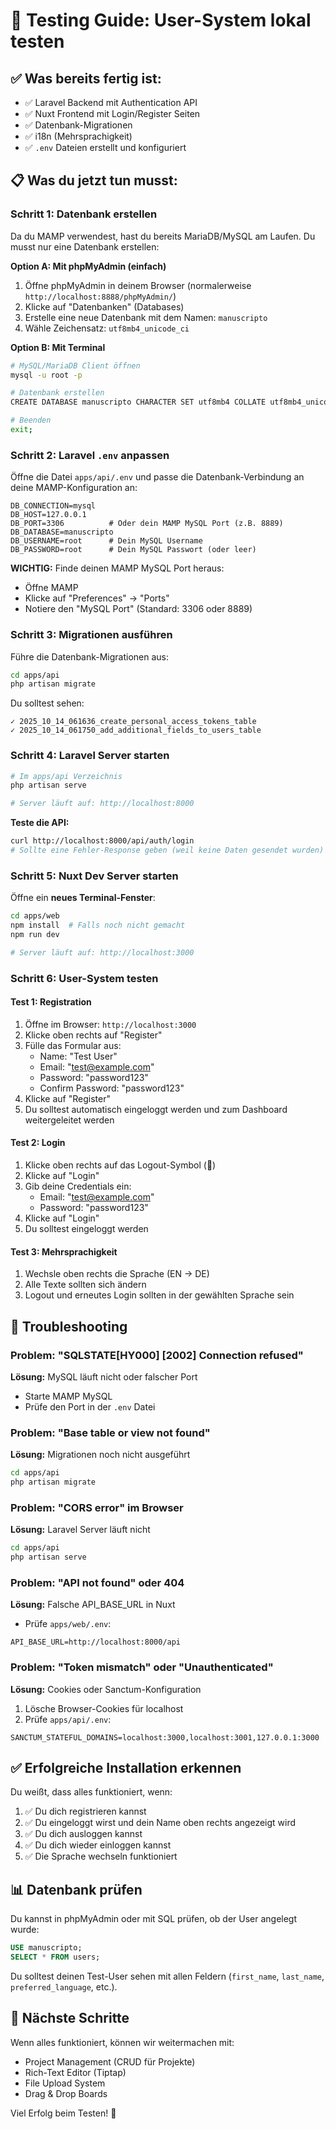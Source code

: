 # 🧪 Testing Guide: User-System lokal testen

## ✅ Was bereits fertig ist:

- ✅ Laravel Backend mit Authentication API
- ✅ Nuxt Frontend mit Login/Register Seiten
- ✅ Datenbank-Migrationen
- ✅ i18n (Mehrsprachigkeit)
- ✅ `.env` Dateien erstellt und konfiguriert

## 📋 Was du jetzt tun musst:

### **Schritt 1: Datenbank erstellen**

Da du MAMP verwendest, hast du bereits MariaDB/MySQL am Laufen. Du musst nur eine Datenbank erstellen:

**Option A: Mit phpMyAdmin (einfach)**
1. Öffne phpMyAdmin in deinem Browser (normalerweise `http://localhost:8888/phpMyAdmin/`)
2. Klicke auf "Datenbanken" (Databases)
3. Erstelle eine neue Datenbank mit dem Namen: `manuscripto`
4. Wähle Zeichensatz: `utf8mb4_unicode_ci`

**Option B: Mit Terminal**
```bash
# MySQL/MariaDB Client öffnen
mysql -u root -p

# Datenbank erstellen
CREATE DATABASE manuscripto CHARACTER SET utf8mb4 COLLATE utf8mb4_unicode_ci;

# Beenden
exit;
```

### **Schritt 2: Laravel `.env` anpassen**

Öffne die Datei `apps/api/.env` und passe die Datenbank-Verbindung an deine MAMP-Konfiguration an:

```env
DB_CONNECTION=mysql
DB_HOST=127.0.0.1
DB_PORT=3306          # Oder dein MAMP MySQL Port (z.B. 8889)
DB_DATABASE=manuscripto
DB_USERNAME=root      # Dein MySQL Username
DB_PASSWORD=root      # Dein MySQL Passwort (oder leer)
```

**WICHTIG:** Finde deinen MAMP MySQL Port heraus:
- Öffne MAMP
- Klicke auf "Preferences" → "Ports"
- Notiere den "MySQL Port" (Standard: 3306 oder 8889)

### **Schritt 3: Migrationen ausführen**

Führe die Datenbank-Migrationen aus:

```bash
cd apps/api
php artisan migrate
```

Du solltest sehen:
```
✓ 2025_10_14_061636_create_personal_access_tokens_table
✓ 2025_10_14_061750_add_additional_fields_to_users_table
```

### **Schritt 4: Laravel Server starten**

```bash
# Im apps/api Verzeichnis
php artisan serve

# Server läuft auf: http://localhost:8000
```

**Teste die API:**
```bash
curl http://localhost:8000/api/auth/login
# Sollte eine Fehler-Response geben (weil keine Daten gesendet wurden)
```

### **Schritt 5: Nuxt Dev Server starten**

Öffne ein **neues Terminal-Fenster**:

```bash
cd apps/web
npm install  # Falls noch nicht gemacht
npm run dev

# Server läuft auf: http://localhost:3000
```

### **Schritt 6: User-System testen**

#### **Test 1: Registration**
1. Öffne im Browser: `http://localhost:3000`
2. Klicke oben rechts auf "Register"
3. Fülle das Formular aus:
   - Name: "Test User"
   - Email: "test@example.com"
   - Password: "password123"
   - Confirm Password: "password123"
4. Klicke auf "Register"
5. Du solltest automatisch eingeloggt werden und zum Dashboard weitergeleitet werden

#### **Test 2: Login**
1. Klicke oben rechts auf das Logout-Symbol (🚪)
2. Klicke auf "Login"
3. Gib deine Credentials ein:
   - Email: "test@example.com"
   - Password: "password123"
4. Klicke auf "Login"
5. Du solltest eingeloggt werden

#### **Test 3: Mehrsprachigkeit**
1. Wechsle oben rechts die Sprache (EN → DE)
2. Alle Texte sollten sich ändern
3. Logout und erneutes Login sollten in der gewählten Sprache sein

## 🐛 Troubleshooting

### Problem: "SQLSTATE[HY000] [2002] Connection refused"
**Lösung:** MySQL läuft nicht oder falscher Port
- Starte MAMP MySQL
- Prüfe den Port in der `.env` Datei

### Problem: "Base table or view not found"
**Lösung:** Migrationen noch nicht ausgeführt
```bash
cd apps/api
php artisan migrate
```

### Problem: "CORS error" im Browser
**Lösung:** Laravel Server läuft nicht
```bash
cd apps/api
php artisan serve
```

### Problem: "API not found" oder 404
**Lösung:** Falsche API_BASE_URL in Nuxt
- Prüfe `apps/web/.env`:
```env
API_BASE_URL=http://localhost:8000/api
```

### Problem: "Token mismatch" oder "Unauthenticated"
**Lösung:** Cookies oder Sanctum-Konfiguration
1. Lösche Browser-Cookies für localhost
2. Prüfe `apps/api/.env`:
```env
SANCTUM_STATEFUL_DOMAINS=localhost:3000,localhost:3001,127.0.0.1:3000
```

## ✅ Erfolgreiche Installation erkennen

Du weißt, dass alles funktioniert, wenn:

1. ✅ Du dich registrieren kannst
2. ✅ Du eingeloggt wirst und dein Name oben rechts angezeigt wird
3. ✅ Du dich ausloggen kannst
4. ✅ Du dich wieder einloggen kannst
5. ✅ Die Sprache wechseln funktioniert

## 📊 Datenbank prüfen

Du kannst in phpMyAdmin oder mit SQL prüfen, ob der User angelegt wurde:

```sql
USE manuscripto;
SELECT * FROM users;
```

Du solltest deinen Test-User sehen mit allen Feldern (`first_name`, `last_name`, `preferred_language`, etc.).

## 🎉 Nächste Schritte

Wenn alles funktioniert, können wir weitermachen mit:
- Project Management (CRUD für Projekte)
- Rich-Text Editor (Tiptap)
- File Upload System
- Drag & Drop Boards

Viel Erfolg beim Testen! 🚀
